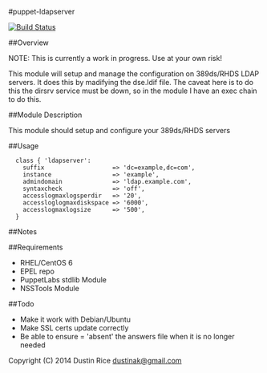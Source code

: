 #puppet-ldapserver

[![Build Status](https://travis-ci.org/dustinak/puppet-ldapserver.svg?branch=master)](https://travis-ci.org/dustinak/puppet-ldapserver)

##Overview

NOTE: This is currently a work in progress. Use at your own risk!

This module will setup and manage the configuration on 389ds/RHDS LDAP servers. It
does this by madifying the dse.ldif file. The caveat here is to do this the dirsrv
service must be down, so in the module I have an exec chain to do this.

##Module Description

This module should setup and configure your 389ds/RHDS servers

##Usage
```puppet
  class { 'ldapserver':
    suffix                   => 'dc=example,dc=com',
    instance                 => 'example',
    admindomain              => 'ldap.example.com',
    syntaxcheck              => 'off',
    accesslogmaxlogsperdir   => '20',
    accessloglogmaxdiskspace => '6000',
    accesslogmaxlogsize      => '500',
  }
```
##Notes

##Requirements
* RHEL/CentOS 6
* EPEL repo
* PuppetLabs stdlib Module
* NSSTools Module

##Todo
* Make it work with Debian/Ubuntu
* Make SSL certs update correctly
* Be able to ensure = 'absent' the answers file when it is no longer needed

Copyright (C) 2014 Dustin Rice dustinak@gmail.com
